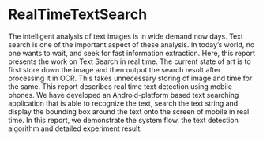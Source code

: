 # RealTimeTextSearch

The intelligent analysis of text images is in wide demand now days. Text search is one of the important aspect of these analysis. In today’s world, no one wants to wait, and seek for fast information extraction. Here, this report presents the work on Text Search in real time. The current state of art is to first store down the image and then output the search result after processing it in OCR. This takes unnecessary storing of image and time for the same. This report describes real time text detection using mobile phones. We have developed an Android-platform based text searching application that is able to recognize the text, search the text string and display the bounding box around the text onto the screen of mobile in real time. In this report, we demonstrate the system flow, the text detection algorithm and detailed experiment result.
